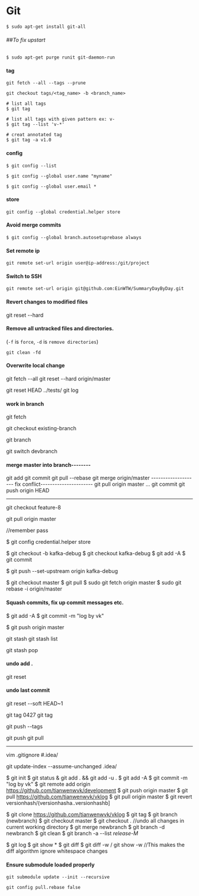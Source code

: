# Git

`$ sudo apt-get install git-all`

###### ##To fix upstart

`$ sudo apt-get purge runit git-daemon-run`

#### tag

```
git fetch --all --tags --prune
```

```
git checkout tags/<tag_name> -b <branch_name>
```

```
# list all tags
$ git tag

# list all tags with given pattern ex: v-
$ git tag --list 'v-*'
```

```
# creat annotated tag
$ git tag -a v1.0
```


#### config
`$ git config --list`

`$ git config --global user.name "myname"`

`$ git config --global user.email *`

#### store
`git config --global credential.helper store`

#### Avoid merge commits
`$ git config --global branch.autosetuprebase always`

#### Set remote ip 
`git remote set-url origin user@ip-address:/git/project`

#### Switch to SSH

`git remote set-url origin git@github.com:EinWTW/SummaryDayByDay.git`

#### Revert changes to modified files
git reset --hard
#### Remove all untracked files and directories.

 (`-f` is `force`, `-d` is `remove directories`)

`git clean -fd`
#### Overwrite local change
git fetch --all
git reset --hard origin/master

git reset HEAD ../tests/
git log

#### work in branch

git fetch

git checkout existing-branch

git branch

git switch devbranch

#### merge master into branch--------

git add
git commit
git pull --rebase
git merge origin/master
-------------------- fix conflict----------------------
git pull origin master
...
git commit
git push origin HEAD

-------------------------------------------------
git checkout feature-8

git pull origin master

//remember pass

$ git config credential.helper store

$ git checkout -b kafka-debug
$ git checkout kafka-debug
$ git add -A
$ git commit

$ git push --set-upstream origin kafka-debug

$ git checkout master
$ git pull
$ sudo git fetch origin master
$ sudo git rebase -i origin/master
#### Squash commits, fix up commit messages etc.
$ git add -A
$ git commit -m "log by vk"

$ git push origin master

git stash
git stash list

git stash pop

#### undo add .
git reset
#### undo last commit
git reset --soft HEAD~1

git tag 0427
git tag

git push --tags

git push
git pull

-------------------------------------------------
vim .gitignore 
#.idea/

git update-index --assume-unchanged .idea/

$ git init
$ git status
& git add . && git add -u .
$ git add -A
$ git commit -m "log by vk"
$ git remote add origin https://github.com/tianwenwvk/development
$ git push origin master
$ git pull https://github.com/tianwenwvk/vklog
$ git pull origin master
$ git revert versionhash/(versionhasha..versionhashb]

$ git clone https://github.com/tianwenwvk/vklog
$ git tag
$ git branch (newbranch)
$ git checkout master
$ git checkout . //undo all changes in 
current working directory
$ git merge newbranch
$ git branch -d newbranch
$ git clean
$ git branch -a --list *release-M*

$ git log
$ git show *
$ git diff 
$ git diff -w / git show -w //This makes the diff algorithm ignore whitespace changes



#### Ensure submodule loaded properly

```
git submodule update --init --recursive
```

```
git config pull.rebase false
```
